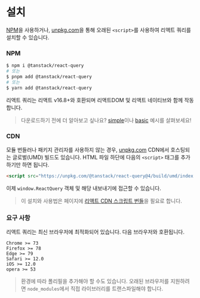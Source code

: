 # 설치

[NPM](https://npmjs.com)을 사용하거나, [unpkg.com](https://unpkg.com)을 통해 오래된 `<script>`를 사용하여 리액트 쿼리를 설치할 수 있습니다.

### NPM

```bash
$ npm i @tanstack/react-query
# 또는
$ pnpm add @tanstack/react-query
# 또는
$ yarn add @tanstack/react-query
```

리액트 쿼리는 리액트 v16.8+와 호환되며 리액트DOM 및 리액트 네이티브와 함께 작동합니다.

> 다운로드하기 전에 더 알아보고 싶나요? [simple](https://tanstack.com/query/v4/docs/react/examples/react/simple)이나 [basic](https://tanstack.com/query/v4/docs/react/examples/react/basic) 예시를 살펴보세요!

### CDN

모듈 번들러나 패키지 관리자를 사용하지 않는 경우, [unpkg.com](https://unpkg.com) CDN에서 호스팅되는 글로벌(UMD) 빌드도 있습니다. HTML 파일 하단에 다음의 `<script>` 태그를 추가하기만 하면 됩니다.

```html
<script src="https://unpkg.com/@tanstack/react-query@4/build/umd/index.production.js"></script>
```

이제 `window.ReactQuery` 객체 및 해당 내보내기에 접근할 수 있습니다.

> 이 설치와 사용법은 페이지에 [리액트 CDN 스크립트 번들](https://reactjs.org/docs/cdn-links.html)을 필요로 합니다.

### 요구 사항

리액트 쿼리는 최신 브라우저에 최적화되어 있습니다. 다음 브라우저와 호환됩니다.

```
Chrome >= 73
Firefox >= 78
Edge >= 79
Safari >= 12.0
iOS >= 12.0
opera >= 53
```

> 환경에 따라 폴리필을 추가해야 할 수도 있습니다. 오래된 브라우저를 지원하려면 `node_modules`에서 직접 라이브러리를 트랜스파일해야 합니다.
